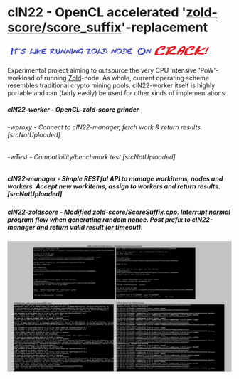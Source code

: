 # clN22 - OpenCL accelerated '[zold-score/score_suffix](https://github.com/zold-io/zold-score)'-replacement
![slog](res/smlogo.png)

Experimental project aiming to outsource the very CPU intensive 'PoW'-workload of running [Zold](https://zold.io/)-node.
As whole, current operating scheme resembles traditional crypto mining pools. clN22-worker itself is highly portable and can (fairly easily) be used for other kinds of implementations.

##### clN22-worker      - OpenCL-zold-score grinder
###### 		-wproxy 	 - Connect to clN22-manager, fetch work & return results. [srcNotUploaded]
######		-wTest		 - Compatibility/benchmark test [srcNotUploaded]
##### clN22-manager     - Simple RESTful API to manage workitems, nodes and workers. Accept new workitems, assign to workers and return results. [srcNotUploaded]
##### clN22-zoldscore   - Modified zold-score/ScoreSuffix.cpp. Interrupt normal program flow when generating random nonce. Post prefix to clN22-manager and return valid result (or timeout).

![screenshot](res/scrshot.png)

